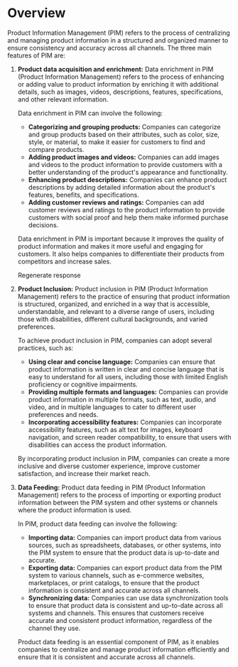 # Overview

Product Information Management (PIM) refers to the process of centralizing and managing product information in a structured and organized manner to ensure consistency and accuracy across all channels. The three main features of PIM are:

1.  **Product data acquisition and enrichment:** Data enrichment in PIM (Product Information Management) refers to the process of enhancing or adding value to product information by enriching it with additional details, such as images, videos, descriptions, features, specifications, and other relevant information.

    Data enrichment in PIM can involve the following:

    * **Categorizing and grouping products:** Companies can categorize and group products based on their attributes, such as color, size, style, or material, to make it easier for customers to find and compare products.
    * **Adding product images and videos:** Companies can add images and videos to the product information to provide customers with a better understanding of the product's appearance and functionality.
    * **Enhancing product descriptions:** Companies can enhance product descriptions by adding detailed information about the product's features, benefits, and specifications.
    * **Adding customer reviews and ratings:** Companies can add customer reviews and ratings to the product information to provide customers with social proof and help them make informed purchase decisions.

    Data enrichment in PIM is important because it improves the quality of product information and makes it more useful and engaging for customers. It also helps companies to differentiate their products from competitors and increase sales.

    Regenerate response
2.  **Product Inclusion:** Product inclusion in PIM (Product Information Management) refers to the practice of ensuring that product information is structured, organized, and enriched in a way that is accessible, understandable, and relevant to a diverse range of users, including those with disabilities, different cultural backgrounds, and varied preferences.

    To achieve product inclusion in PIM, companies can adopt several practices, such as:

    * **Using clear and concise language:** Companies can ensure that product information is written in clear and concise language that is easy to understand for all users, including those with limited English proficiency or cognitive impairments.
    * **Providing multiple formats and languages:** Companies can provide product information in multiple formats, such as text, audio, and video, and in multiple languages to cater to different user preferences and needs.
    * **Incorporating accessibility features:** Companies can incorporate accessibility features, such as alt text for images, keyboard navigation, and screen reader compatibility, to ensure that users with disabilities can access the product information.

    By incorporating product inclusion in PIM, companies can create a more inclusive and diverse customer experience, improve customer satisfaction, and increase their market reach.
3.  **Data Feeding:** Product data feeding in PIM (Product Information Management) refers to the process of importing or exporting product information between the PIM system and other systems or channels where the product information is used.

    In PIM, product data feeding can involve the following:

    * **Importing data:** Companies can import product data from various sources, such as spreadsheets, databases, or other systems, into the PIM system to ensure that the product data is up-to-date and accurate.
    * **Exporting data:** Companies can export product data from the PIM system to various channels, such as e-commerce websites, marketplaces, or print catalogs, to ensure that the product information is consistent and accurate across all channels.
    * **Synchronizing data:** Companies can use data synchronization tools to ensure that product data is consistent and up-to-date across all systems and channels. This ensures that customers receive accurate and consistent product information, regardless of the channel they use.

    Product data feeding is an essential component of PIM, as it enables companies to centralize and manage product information efficiently and ensure that it is consistent and accurate across all channels.

